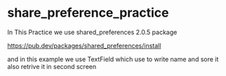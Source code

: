 # share_preference_practice

In This Practice we use shared_preferences 2.0.5 package 

https://pub.dev/packages/shared_preferences/install

and in this example we use TextField which use to write name and sore it also retrive it in second screen


